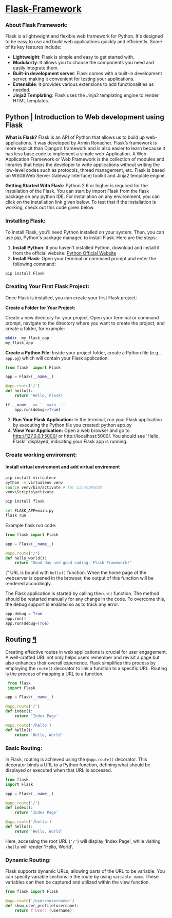 # [Flask-Framework](https://flask.palletsprojects.com/en/3.0.x/) 

### About Flask Framework:
Flask is a lightweight and flexible web framework for Python. It's designed to be easy to use and build web applications quickly and efficiently. Some of its key features include:

+ **Lightweight**: Flask is simple and easy to get started with.
+ **Modularity**: It allows you to choose the components you need and easily integrate them.
+ **Built-in development server**: Flask comes with a built-in development server, making it convenient for testing your applications.
+ **Extensible**: It provides various extensions to add functionalities as needed.
+ **Jinja2 Templating**: Flask uses the Jinja2 templating engine to render HTML templates.

## Python | Introduction to Web development using Flask

**What is Flask?**
Flask is an API of Python that allows us to build up web-applications. It was developed by Armin Ronacher. Flask’s framework is more explicit than Django’s framework and is also easier to learn because it has less base code to implement a simple web-Application. A Web-Application Framework or Web Framework is the collection of modules and libraries that helps the developer to write applications without writing the low-level codes such as protocols, thread management, etc. Flask is based on WSGI(Web Server Gateway Interface) toolkit and Jinja2 template engine.

**Getting Started With Flask:**
Python 2.6 or higher is required for the installation of the Flask. You can start by import Flask from the flask package on any python IDE. For installation on any environment, you can click on the installation link given below.
To test that if the installation is working, check out this code given below.

### Installing Flask:
To install Flask, you'll need Python installed on your system. Then, you can use pip, Python's package manager, to install Flask. Here are the steps:
1. **Install Python**: If you haven't installed Python, download and install it from the official website: [Python Official Website](https://www.python.org/)
2. **Install Flask**:
Open your terminal or command prompt and enter the following command:

 ```python
 pip install Flask 
 ``` 
### Creating Your First Flask Project:
Once Flask is installed, you can create your first Flask project:
 
**Create a Folder for Your Project:**

Create a new directory for your project. Open your terminal or command prompt, navigate to the directory where you want to create the project, and create a folder, for example:
```bash
mkdir  my_flask_app
my_flask_app
```
**Create a Python File:**
Inside your project folder, create a Python file (e.g., ```app.py```) which will contain your Flask application:
```python
from flask  import Flask

app = Flask(__name__)

@app.route('/')
def hello():
    return 'Hello, Flask!'

if __name__ == '__main__':
    app.run(debug=>True)
```
3. **Run Your Flask Application:**
In the terminal, run your Flask application by executing the Python file you created: python app.py
4. **View Your Application:**
Open a web browser and go to http://127.0.0.1:5000/ or http://localhost:5000/. You should see 'Hello, Flask!' displayed, indicating your Flask app is running.

### Create working enviroment:

#### Install virtual enviroment and add virtual enviroment
```bash
pip install virtualenv
python -m virtualenv venv
source venv/bin/activate # for Linux/MacOS
venv\Scripts\activate 

pip install flask

set FLASK_APP=main.py
flask run
```


Example flask run code:
```python
from flask import Flask

app = Flask(__name__)

@app.route("/")
def hello_world():
    return "Good day and good coding, Flask Framework!"
```


‘/’ URL is bound with ```hello()``` function. When the home page of the webserver is opened in the browser, the output of this function will be rendered accordingly.

The Flask application is started by calling the```run()``` function. The method should be restarted manually for any change in the code. To overcome this, the debug support is enabled so as to track any error.

```python
app.debug = True
app.run()
app.run(debug=True) 
```

## Routing [¶](./)

Creating effective routes in web applications is crucial for user engagement. A well-crafted URL not only helps users remember and revisit a page but also enhances their overall experience. Flask simplifies this process by employing the ```route()``` decorator to link a function to a specific URL.
Routing is the process of mapping a URL to a function. 

```python
 from flask 
 import Flask

app = Flask(__name__)

@app.route('/')
def index():
    return 'Index Page'

@app.route('/hello')
def hello():
    return 'Hello, World'
```

### Basic Routing:
In Flask, routing is achieved using the ```@app.route()``` decorator. This decorator binds a URL to a Python function, defining what should be displayed or executed when that URL is accessed.

```python
from flask 
import Flask

app = Flask(__name__)

@app.route('/')
def index():
    return 'Index Page'

@app.route('/hello')
def hello():
    return 'Hello, World'
```
Here, accessing the root URL (```'/'```) will display 'Index Page', while visiting ```/hello``` will render 'Hello, World'.

### Dynamic Routing:
Flask supports dynamic URLs, allowing parts of the URL to be variable. You can specify variable sections in the route by using ```variable_name```. These variables can then be captured and utilized within the view function.

```python
from flask import Flask

@app.route('/user/<username>')
def show_user_profile(username):
    return f'User: {username}' 
```

